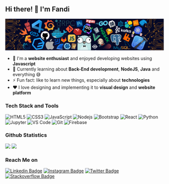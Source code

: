 ## Hi there! 👋 I'm Fandi

<img src="https://raw.githubusercontent.com/fhasnur/fhasnur/master/src/header_.png?token=ATQS65TR7ETTG5RLJUDIDBLBN34HE">

- 🚀 I'm a **website enthusiast** and enjoyed developing websites using **Javascript**
- 🌱 Currently learning about **Back-End development**, **NodeJS**, **Java** and everything 😅
- ⚡ Fun fact: like to learn new things, especially about **technologies**
- ❤️ I love designing and implementing it to **visual design** and **website platform**

 
### Tech Stack and Tools 

![HTML5](https://img.shields.io/badge/-HTML5-%23E44D27?style=flat-square&logo=html5&logoColor=ffffff)
![CSS3](https://img.shields.io/badge/-CSS3-%231572B6?style=flat-square&logo=css3)
![JavaScript](https://img.shields.io/badge/-JavaScript-%23F7DF1C?style=flat-square&logo=javascript&logoColor=000000&labelColor=%23F7DF1C&color=%23FFCE5A)
![Nodejs](https://img.shields.io/badge/-Nodejs-339933?style=flat-square&logo=Node.js&logoColor=ffffff)
![Bootstrap](https://img.shields.io/badge/-Bootstrap-563D7C?style=flat-square&logo=Bootstrap&logoColor=ffffff)
![React](https://img.shields.io/badge/-React-61DAFB?style=flat-square&logo=react&logoColor=000000)
![Python](http://img.shields.io/badge/-Python-3776AB?style=flat-square&logo=python&logoColor=ffffff)
![Jupyter](https://img.shields.io/badge/-Jupyter-%23F05040?style=flat-square&logo=jupyter&logoColor=ffffff)
![VS Code](http://img.shields.io/badge/-VS%20Code-007ACC?style=flat-square&logo=visual-studio-code&logoColor=ffffff)
![Git](https://img.shields.io/badge/-Git-%23F05032?style=flat-square&logo=git&logoColor=%23ffffff)
![Firebase](https://img.shields.io/badge/-Firebase-FFCA28?style=flat-square&logo=firebase&logoColor=000000)

<!-- ### Tech Stack
  <a href="https://git-scm.com/"><img align="left" alt="Git" title="Git" width="21px" src="https://seeklogo.com/images/G/git-logo-A1D01DDA30-seeklogo.com.png" /></a>
  <a href="#"><img align="left" alt="JavaScript" title="JavaScript" width="21px" src="https://upload.wikimedia.org/wikipedia/commons/9/99/Unofficial_JavaScript_logo_2.svg" /></a>
  <a href="https://nodejs.org/"><img align="left" alt="NodeJS" title="NodeJS" width="21px" src="https://seeklogo.com/images/N/nodejs-logo-FBE122E377-seeklogo.com.png" /></a>
  <a href="https://code.visualstudio.com/"><img align="left" alt="VSCode" title="VSCode" width="21px" src="https://seeklogo.com/images/V/visual-studio-code-logo-449D71944F-seeklogo.com.png" /></a>
  <br><br>  -->
  
### Github Statistics
<p align=left>
  <img width="47%" src="https://github-readme-stats.vercel.app/api?username=fhasnur&show_icons=true&hide_border=true&theme=algolia" />
  <img width="47%" src="https://github-readme-streak-stats.herokuapp.com/?user=fhasnur&hide_border=true&theme=algolia" />
</p>

### Reach Me on

[![Linkedin Badge](https://img.shields.io/badge/-LinkedIn-0077B5?style=flat-square&logo=Linkedin&logoColor=white&link=https://www.linkedin.com/in/fandi-meylwan-hasnur-013495185//)](https://www.linkedin.com/in/fhasnur/)
[![Instagram Badge](https://img.shields.io/badge/-Instagram-purple?style=flat-square&logo=instagram&logoColor=white&link=https://www.instagram.com/fhasnur_/)](https://www.instagram.com/fandihasnur/)
[![Twitter Badge](https://img.shields.io/badge/-Twitter-1DA1F2?style=flat-square&logo=twitter&logoColor=white&link=https://twitter.com/fhasnur_/)](https://twitter.com/fhasnur_/)
[![Stackoverflow Badge](https://img.shields.io/badge/-Stack_Overflow-orange?style=flat-square&logo=stackoverflow&logoColor=white&link=https://stackoverflow.com/users/13453481/fandi-hasnur)](https://stackoverflow.com/users/13453481/fandi-hasnur/)
